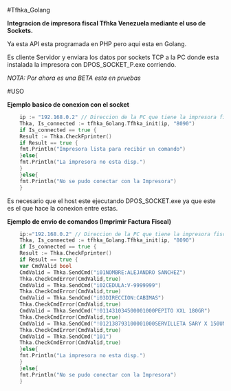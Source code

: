 #Tfhka_Golang

****Integracion de impresora fiscal Tfhka Venezuela mediante el uso de Sockets.****

Ya esta API esta programada en PHP pero aqui esta en Golang.

Es cliente Servidor y enviara los datos por sockets TCP a la PC donde 
esta instalada la impresora con DPOS_SOCKET_P.exe corriendo.

*NOTA: Por ahora es una BETA esta en pruebas*

#USO

**Ejemplo basico de conexion con el socket**
```go
    ip := "192.168.0.2" // Direccion de la PC que tiene la impresora fiscal y que este corriendo DPOS_SOCKET.exe
    Thka, Is_connected := tfhka_Golang.Tfhka_init(ip, "8090")
	if Is_connected == true {
	Result := Thka.CheckFprinter()
    if Result == true {
    fmt.Println("Impresora lista para recibir un comando")
    }else{
    fmt.Println("La impresora no esta disp.")
    }
    }else{
    fmt.Println("No se pudo conectar con la Impresora")
    }
```
Es necesario que el host este ejecutando DPOS_SOCKET.exe ya que este es el que hace la conexion entre estas.

**Ejemplo de envio de comandos (Imprimir Factura Fiscal)**
```go
    ip:="192.168.0.2" // Direccion de la PC que tiene la impresora fiscal y que este corriendo DPOS_SOCKET.exe
    Thka, Is_connected := tfhka_Golang.Tfhka_init(ip, "8090")
	if Is_connected == true {
	Result := Thka.CheckFprinter()
    if Result == true {
    var CmdValid bool
    CmdValid = Thka.SendCmd("i01NOMBRE:ALEJANDRO SANCHEZ")
    Thka.CheckCmdError(CmdValid,true)
    CmdValid = Thka.SendCmd("i02CEDULA:V-9999999")
    Thka.CheckCmdError(CmdValid,true)
    CmdValid = Thka.SendCmd("i03DIRECCION:CABIMAS")
    Thka.CheckCmdError(CmdValid,true)
    CmdValid = Thka.SendCmd("!011431034500001000PEPITO XXL 180GR")
    Thka.CheckCmdError(CmdValid,true)
    CmdValid = Thka.SendCmd("!012138793100001000SERVILLETA SARY X 150UNI")
    Thka.CheckCmdError(CmdValid,true)
    CmdValid = Thka.SendCmd("101")
    Thka.CheckCmdError(CmdValid,true)
    }else{
    fmt.Println("La impresora no esta disp.")
    }
    }else{
    fmt.Println("No se pudo conectar con la Impresora")
    }
```

